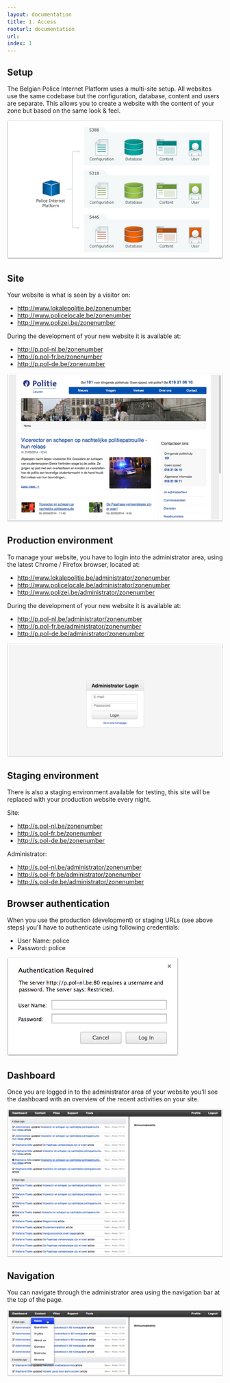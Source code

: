 ```yaml
---
layout: documentation
title: 1. Access
rooturl: documentation
url: 
index: 1
---
```


## Setup

The Belgian Police Internet Platform uses a multi-site setup. All websites use the same codebase but the configuration, database, content and users are separate. This allows you to create a website with the content of your zone but based on the same look & feel.

![Multi-site](/images/documentation/multisite.png)

## Site

Your website is what is seen by a visitor on:

* http://www.lokalepolitie.be/zonenumber
* http://www.policelocale.be/zonenumber
* http://www.polizei.be/zonenumber

During the development of your new website it is available at:

* http://p.pol-nl.be/zonenumber
* http://p.pol-fr.be/zonenumber
* http://p.pol-de.be/zonenumber

![Homepage](/images/documentation/site-homepage.png)

## Production environment
To manage your website, you have to login into the administrator area, using the latest Chrome / Firefox browser, located at:

* http://www.lokalepolitie.be/administrator/zonenumber
* http://www.policelocale.be/administrator/zonenumber
* http://www.polizei.be/administrator/zonenumber

During the development of your new website it is available at:

* http://p.pol-nl.be/administrator/zonenumber
* http://p.pol-fr.be/administrator/zonenumber
* http://p.pol-de.be/administrator/zonenumber

![Homepage](/images/documentation/admin-login.png)

## Staging environment

There is also a staging environment available for testing, this site will be replaced with your production website every night.

Site:

* http://s.pol-nl.be/zonenumber
* http://s.pol-fr.be/zonenumber
* http://s.pol-de.be/zonenumber

Administrator:

* http://s.pol-nl.be/administrator/zonenumber
* http://s.pol-fr.be/administrator/zonenumber
* http://s.pol-de.be/administrator/zonenumber

## Browser authentication

When you use the production (development) or staging URLs (see above steps) you'll have to authenticate using following credentials:

* User Name: police
* Password: police

![Homepage](/images/documentation/browser-authentication.png)

## Dashboard

Once you are logged in to the administrator area of your website you'll see the dashboard with an overview of the recent activities on your site.

![Homepage](/images/documentation/admin-dashboard.png)

## Navigation

You can navigate through the administrator area using the navigation bar at the top of the page.

![Navigation](/images/documentation/admin-navigation.png)